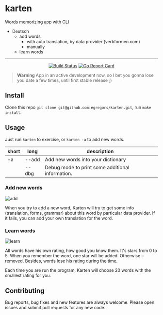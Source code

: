# karten

Words memorizing app with CLI 

* Deutsch
  * add words
    * with auto translation, by data provider (verbformen.com)
    * manually
  * learn words

---
<div align="center">

[![Build Status](https://github.com/egregors/karten/actions/workflows/go.yml/badge.svg)](https://github.com/egregors/karten/actions)
[![Go Report Card](https://goreportcard.com/badge/github.com/egregors/karten)](https://goreportcard.com/report/github.com/egregors/karten)

</div>

> **Warning**
> App in an active development now, so I bet you gonna lose you date a few times, until first stable release ;)

## Install

Clone this repo `git clone git@github.com:egregors/karten.git`, run `make install`.

## Usage

Just run `karten` to exercise, or `karten -a` to add new words.

| short | long  | description                                      |
|-------|-------|--------------------------------------------------|
| -a    | --add | Add new words into your dictionary               |
|       | --dbg | Debug mode to print some additional information. |

### Add new words

![add](https://user-images.githubusercontent.com/2153895/175352444-64efcc98-839d-4217-90cc-3b0d820754e7.svg)


When you try to add a new word, Karten will try to get some info (translation, forms, grammar) about this word by 
particular data provider. If it fails, you can add your own translation for the word.

### Learn words

![learn](https://user-images.githubusercontent.com/2153895/175352472-4a953f04-3b5e-4459-9ade-c3e7c197fef5.svg)

All words have his own rating, how good you know them. It's stars from 0 to 5. When 
you remember the word, one star will be added. Otherwise – removed. Besides, words lose 
his rating during the time.

Each time you are run the program, Karten will choose 20 words with the smallest rating 
for you.

## Contributing

Bug reports, bug fixes and new features are always welcome.
Please open issues and submit pull requests for any new code.
